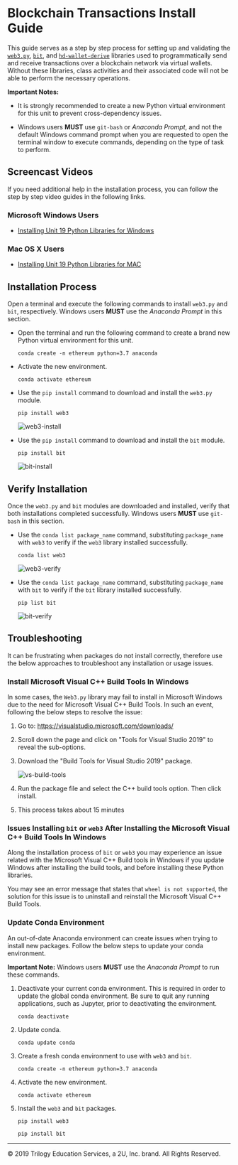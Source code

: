 # Blockchain Transactions Install Guide

This guide serves as a step by step process for setting up and validating the [`web3.py`](https://web3py.readthedocs.io/en/stable/), [`bit`](https://ofek.dev/bit/), and [`hd-wallet-derive`](https://github.com/dan-da/hd-wallet-derive  ) libraries used to programmatically send and receive transactions over a blockchain network via virtual wallets. Without these libraries, class activities and their associated code will not be able to perform the necessary operations.

**Important Notes:**

* It is strongly recommended to create a new Python virtual environment for this unit to prevent cross-dependency issues.

* Windows users **MUST** use `git-bash` or _Anaconda Prompt_, and not the default Windows command prompt when you are requested to open the terminal window to execute commands, depending on the type of task to perform.

## Screencast Videos

If you need additional help in the installation process, you can follow the step by step video guides in the following links.

### Microsoft Windows Users

* [Installing Unit 19 Python Libraries for Windows](https://youtu.be/C6hXsiaaR8M)

### Mac OS X Users

* [Installing Unit 19 Python Libraries for MAC](https://youtu.be/ZQc86Yc18ME)

## Installation Process

Open a terminal and execute the following commands to install `web3.py` and `bit`, respectively. Windows users **MUST** use the _Anaconda Prompt_ in this section.

* Open the terminal and run the following command to create a brand new Python virtual environment for this unit.

  ```shell
  conda create -n ethereum python=3.7 anaconda
  ```

* Activate the new environment.

  ```shell
  conda activate ethereum
  ```

* Use the `pip install` command to download and install the `web3.py` module.

  ```shell
  pip install web3
  ```

  ![web3-install](Images/web3-install.png)

* Use the `pip install` command to download and install the `bit` module.

  ```shell
  pip install bit
  ```

  ![bit-install](Images/bit-install.png)

## Verify Installation

Once the `web3.py` and `bit` modules are downloaded and installed, verify that both installations completed successfully. Windows users **MUST** use `git-bash` in this section.

* Use the `conda list package_name` command, substituting `package_name` with `web3` to verify if the `web3` library installed successfully.

  ```shell
  conda list web3
  ```

  ![web3-verify](Images/web3-verify.png)

* Use the `conda list package_name` command, substituting `package_name` with `bit` to verify if the `bit` library installed successfully.

  ```shell
  pip list bit
  ```

  ![bit-verify](Images/bit-verify.png)

## Troubleshooting

It can be frustrating when packages do not install correctly, therefore use the below approaches to troubleshoot any installation or usage issues.

### Install Microsoft Visual C++ Build Tools In Windows

In some cases, the `Web3.py` library may fail to install in Microsoft Windows due to the need for Microsoft Visual C++ Build Tools. In such an event, following the below steps to resolve the issue:

1. Go to: https://visualstudio.microsoft.com/downloads/

2. Scroll down the page and click on "Tools for Visual Studio 2019" to reveal the sub-options.

3. Download the "Build Tools for Visual Studio 2019" package.

    ![vs-build-tools](Images/vs-build-tools.png)

4. Run the package file and select the C++ build tools option. Then click install.

5. This process takes about 15 minutes

### Issues Installing `bit` or `web3` After Installing the Microsoft Visual C++ Build Tools In Windows

Along the installation process of `bit` or `web3` you may experience an issue related with the Microsoft Visual C++ Build tools in Windows if you update Windows after installing the build tools, and before installing these Python libraries.

You may see an error message that states that `wheel is not supported`, the solution for this issue is to uninstall and reinstall the Microsoft Visual C++ Build Tools.

### Update Conda Environment

An out-of-date Anaconda environment can create issues when trying to install new packages. Follow the below steps to update your conda environment.

**Important Note:** Windows users **MUST** use the _Anaconda Prompt_ to run these commands.

1. Deactivate your current conda environment. This is required in order to update the global conda environment. Be sure to quit any running applications, such as Jupyter, prior to deactivating the environment.

    ```shell
    conda deactivate
    ```

2. Update conda.

    ```shell
    conda update conda
    ```

3. Create a fresh conda environment to use with `web3` and `bit`.

    ```shell
    conda create -n ethereum python=3.7 anaconda
    ```

4. Activate the new environment.

    ```shell
    conda activate ethereum
    ```

5. Install the `web3` and `bit` packages.

    ```shell
    pip install web3
    ```

    ```shell
    pip install bit
    ```

---

© 2019 Trilogy Education Services, a 2U, Inc. brand. All Rights Reserved.
